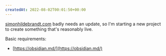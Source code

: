 ```yaml
---
createdAt: 2022-08-02T00:01:50+00:00
---
```

[simonhildebrandt.com](simonhildebrandt.com) badly needs an update, so I'm starting a new project to create something that's reasonably live.

Basic requirements:
 - [https://obsidian.md/](https://obsidian.md/) 